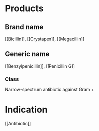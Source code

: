 # Products

## Brand name
[[Bicillin]], [[Crystapen]], [[Megacillin]]

## Generic name
[[Benzylpenicillin]], [[Penicillin G]]

### Class
Narrow-spectrum antibiotic against Gram +

# Indication
[[Antibiotic]]

